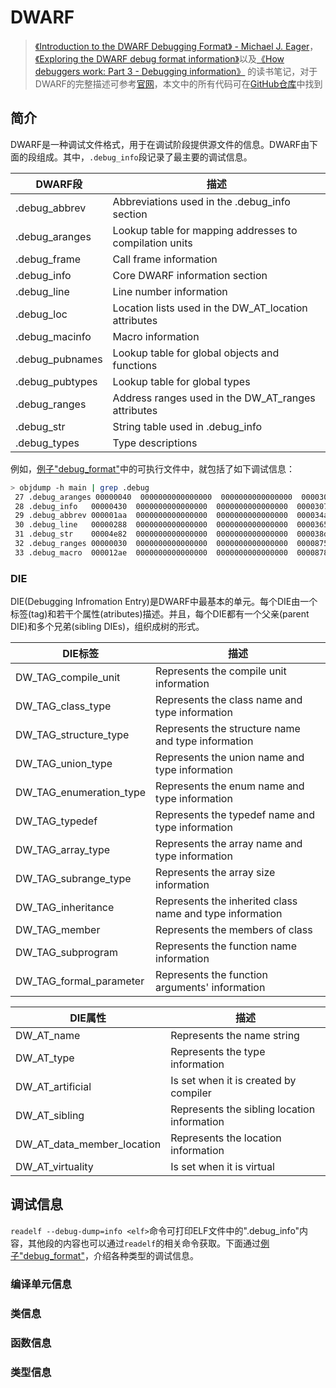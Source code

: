 # DWARF

> [《Introduction to the DWARF Debugging Format》 - Michael J. Eager](https://dwarfstd.org/doc/Debugging%20using%20DWARF-2012.pdf)，[《Exploring the DWARF debug format information》](https://developer.ibm.com/articles/au-dwarf-debug-format/)以及[《How debuggers work: Part 3 - Debugging information》](https://eli.thegreenplace.net/2011/02/07/how-debuggers-work-part-3-debugging-information) 的读书笔记，对于DWARF的完整描述可参考[官网](https://dwarfstd.org/)，本文中的所有代码可在[GitHub仓库](https://github.com/LittleBee1024/learning_book/tree/main/docs/booknotes/debug_hacks/dwarf/code)中找到


## 简介
DWARF是一种调试文件格式，用于在调试阶段提供源文件的信息。DWARF由下面的段组成。其中，`.debug_info`段记录了最主要的调试信息。

| DWARF段 | 描述 |
| --- | --- |
| .debug_abbrev | Abbreviations used in the .debug_info section |
| .debug_aranges | Lookup table for mapping addresses to compilation units |
| .debug_frame | Call frame information |
| .debug_info | Core DWARF information section |
| .debug_line | Line number information |
| .debug_loc | Location lists used in the DW_AT_location attributes |
| .debug_macinfo | Macro information |
| .debug_pubnames | Lookup table for global objects and functions |
| .debug_pubtypes | Lookup table for global types |
| .debug_ranges | Address ranges used in the DW_AT_ranges attributes |
| .debug_str | String table used in .debug_info |
| .debug_types | Type descriptions |

例如，[例子"debug_format"](https://github.com/LittleBee1024/learning_book/tree/main/docs/booknotes/debug_hacks/dwarf/code/debug_format)中的可执行文件中，就包括了如下调试信息：
```bash
> objdump -h main | grep .debug
 27 .debug_aranges 00000040  0000000000000000  0000000000000000  0000303b  2**0
 28 .debug_info   00000430  0000000000000000  0000000000000000  0000307b  2**0
 29 .debug_abbrev 000001aa  0000000000000000  0000000000000000  000034ab  2**0
 30 .debug_line   00000288  0000000000000000  0000000000000000  00003655  2**0
 31 .debug_str    00004e82  0000000000000000  0000000000000000  000038dd  2**0
 32 .debug_ranges 00000030  0000000000000000  0000000000000000  0000875f  2**0
 33 .debug_macro  000012ae  0000000000000000  0000000000000000  0000878f  2**0
```

### DIE
DIE(Debugging Infromation Entry)是DWARF中最基本的单元。每个DIE由一个标签(tag)和若干个属性(atributes)描述。并且，每个DIE都有一个父亲(parent DIE)和多个兄弟(sibling DIEs)，组织成树的形式。

| DIE标签 | 描述 |
| --- | --- |
| DW_TAG_compile_unit | Represents the compile unit information |
| DW_TAG_class_type | Represents the class name and type information |
| DW_TAG_structure_type | Represents the structure name and type information |
| DW_TAG_union_type | Represents the union name and type information |
| DW_TAG_enumeration_type | Represents the enum name and type information |
| DW_TAG_typedef | Represents the typedef name and type information |
| DW_TAG_array_type | Represents the array name and type information |
| DW_TAG_subrange_type | Represents the array size information |
| DW_TAG_inheritance | Represents the inherited class name and type information |
| DW_TAG_member | Represents the members of class |
| DW_TAG_subprogram | Represents the function name information |
| DW_TAG_formal_parameter | Represents the function arguments' information |

| DIE属性 | 描述 |
| --- | --- |
| DW_AT_name | Represents the name string |
| DW_AT_type | Represents the type information |
| DW_AT_artificial | Is set when it is created by compiler |
| DW_AT_sibling | Represents the sibling location information |
| DW_AT_data_member_location | Represents the location information |
| DW_AT_virtuality | Is set when it is virtual |

## 调试信息
`readelf --debug-dump=info <elf>`命令可打印ELF文件中的".debug_info"内容，其他段的内容也可以通过`readelf`的相关命令获取。下面通过[例子"debug_format"](https://github.com/LittleBee1024/learning_book/tree/main/docs/booknotes/debug_hacks/dwarf/code/debug_format)，介绍各种类型的调试信息。

### 编译单元信息

### 类信息

### 函数信息

### 类型信息